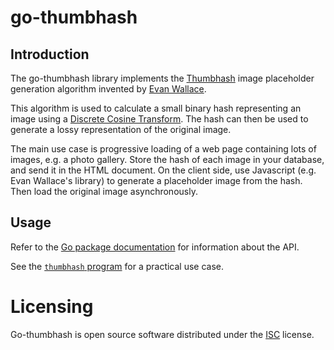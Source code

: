 # go-thumbhash
## Introduction
The go-thumbhash library implements the
[Thumbhash](https://evanw.github.io/thumbhash/) image placeholder generation
algorithm invented by [Evan Wallace](https://madebyevan.com/).

This algorithm is used to calculate a small binary hash representing an image
using a [Discrete Cosine
Transform](https://en.wikipedia.org/wiki/Discrete_cosine_transform). The hash
can then be used to generate a lossy representation of the original image.

The main use case is progressive loading of a web page containing lots of
images, e.g. a photo gallery. Store the hash of each image in your database,
and send it in the HTML document. On the client side, use Javascript (e.g.
Evan Wallace's library) to generate a placeholder image from the hash. Then
load the original image asynchronously.

## Usage
Refer to the [Go package
documentation](https://pkg.go.dev/github.com/galdor/go-thumbhash) for
information about the API.

See the [`thumbhash` program](cmd/thumbhash/main.go) for a practical use case.

# Licensing
Go-thumbhash is open source software distributed under the
[ISC](https://opensource.org/licenses/ISC) license.
